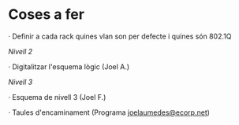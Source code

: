 # Coses a fer
   · Definir a cada rack quines vlan son per defecte i quines són 802.1Q
  
  *Nivell 2*
  
  · Digitalitzar l'esquema lògic (Joel A.)
  
  *Nivell 3*
  
  · Esquema de nivell 3 (Joel F.)
  
  · Taules d'encaminament (Programa joelaumedes@ecorp.net)
